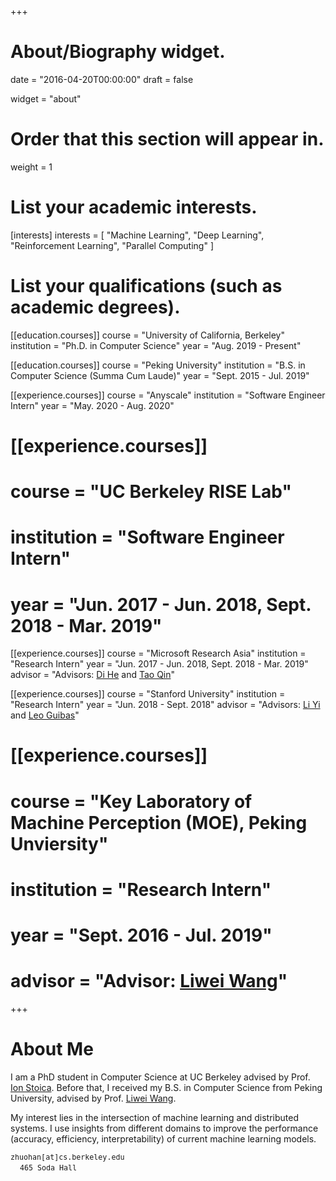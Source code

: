 +++
# About/Biography widget.

date = "2016-04-20T00:00:00"
draft = false

widget = "about"

# Order that this section will appear in.
weight = 1

# List your academic interests.
[interests]
  interests = [
    "Machine Learning",
    "Deep Learning",
    "Reinforcement Learning",
    "Parallel Computing"
  ]

# List your qualifications (such as academic degrees).

[[education.courses]]
  course = "University of California, Berkeley"
  institution = "Ph.D. in Computer Science"
  year = "Aug. 2019 - Present"

[[education.courses]]
  course = "Peking University"
  institution = "B.S. in Computer Science (Summa Cum Laude)"
  year = "Sept. 2015 - Jul. 2019"

[[experience.courses]]
  course = "Anyscale"
  institution = "Software Engineer Intern"
  year = "May. 2020 - Aug. 2020"

# [[experience.courses]]
#   course = "UC Berkeley RISE Lab"
#   institution = "Software Engineer Intern"
#   year = "Jun. 2017 - Jun. 2018, Sept. 2018 - Mar. 2019"

[[experience.courses]]
  course = "Microsoft Research Asia"
  institution = "Research Intern"
  year = "Jun. 2017 - Jun. 2018, Sept. 2018 - Mar. 2019"
  advisor = "Advisors: [Di He](https://www.microsoft.com/en-us/research/people/dihe/) and [Tao Qin](https://www.microsoft.com/en-us/research/people/taoqin/)"

[[experience.courses]]
  course = "Stanford University"
  institution = "Research Intern"
  year = "Jun. 2018 - Sept. 2018"
  advisor = "Advisors: [Li Yi](https://cs.stanford.edu/~ericyi/) and [Leo Guibas](https://geometry.stanford.edu/member/guibas/)"

# [[experience.courses]]
#   course = "Key Laboratory of Machine Perception (MOE), Peking Unviersity"
#   institution = "Research Intern"
#   year = "Sept. 2016 - Jul. 2019"
#   advisor = "Advisor: [Liwei Wang](http://www.liweiwang-pku.com/)"

+++

# About Me

I am a PhD student in Computer Science at UC Berkeley advised by Prof. [Ion Stoica](https://people.eecs.berkeley.edu/~istoica/).  Before that, I received my B.S. in Computer Science from Peking University, advised by Prof. [Liwei Wang](http://www.liweiwang-pku.com/).

My interest lies in the intersection of machine learning and distributed systems. I use insights from different domains to improve the performance (accuracy, efficiency, interpretability) of current machine learning models.

  <i class="fa fa fa-envelope"></i><small><samp> zhuohan[at]cs.berkeley.edu</samp> </small><br>
  &nbsp;<i class="fa fa fa-map-marker"></i>&nbsp;<small><samp> 465 Soda Hall</samp> </small>
